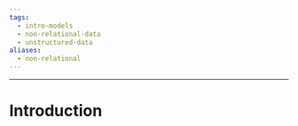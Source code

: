```yaml
---
tags:
  - intro-models
  - non-relational-data
  - unstructured-data
aliases:
  - non-relational
---
```

---

# Introduction




